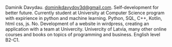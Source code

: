 Daminik Davydau. dominikdavydov3d@gmail.com. Self-development for better future. Currently student at University at Computer Science program with expirience in python and machine learning. Python, SQL, C++, Kotlin, html css, js. No. Development of a website in wirdpress, creating an application with a team at Univercity. Univercity of Latvia, many other online courses and books on topics of programming and business. English level B2-C1.
